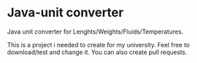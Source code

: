 # Java-unit converter
Java unit converter for Lenghts/Weights/Fluids/Temperatures.

This is a project i needed to create for my university. Feel free to download/test and change it.
You can also create pull requests.
